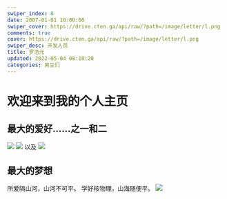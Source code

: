 ```yaml
---
swiper_index: 8
date: 2007-01-01 10:00:00
swiper_cover: https://drive.cten.ga/api/raw/?path=/image/letter/l.png
comments: true
cover: https://drive.cten.ga/api/raw/?path=/image/letter/l.png
swiper_desc: 开发人员
title: 罗浩元
updated: 2022-05-04 08:18:20
categories: 男生们
---
```

# 欢迎来到我的个人主页

## 最大的爱好......之一和二

![](https://drive.cten.ga/api/raw/?path=/image/students/lhy/heart.png)
![](https://drive.cten.ga/api/raw/?path=/image/students/lhy/quanlan.png)
以及
![](https://drive.cten.ga/api/raw/?path=/image/minecraft/BA42BF7A1F76D2D9685F117859569AF3.gif)

## 最大的梦想

所爱隔山河，山河不可平。
学好核物理，山海随便平。
![](https://drive.cten.ga/api/raw/?path=/files/ss/jp20220421-215731.png)